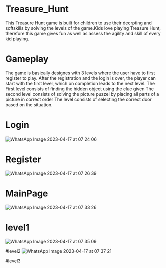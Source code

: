 # Treasure_Hunt
This Treasure Hunt game is built for children to use their decrpting and softskills by solving the levels of the game.Kids love playing Treasure Hunt,
therefore this game gives fun as well as assess the agility and skill of every kid playing.

# Gameplay
The game is basically designes with 3 levels where the user have to first register to play. After the registration and the login is over, the player
can start with the first level, which on completion leads to the next level.
The First level consists of finding the hidden object using the clue given
The second level consists of solving the picture puzzel by placing all parts of a picture in correct order
The level consists of selecting the correct door based on the situation.

# Login
![WhatsApp Image 2023-04-17 at 07 24 06](https://user-images.githubusercontent.com/72618105/232359713-52901756-dab4-4718-8cf4-adc766cab234.jpeg)

# Register
![WhatsApp Image 2023-04-17 at 07 26 39](https://user-images.githubusercontent.com/72618105/232360144-b2202767-3cae-4cd8-b130-8aab0ca1d565.jpeg)

# MainPage
![WhatsApp Image 2023-04-17 at 07 33 26](https://user-images.githubusercontent.com/72618105/232360787-e788a4df-12d7-48e7-87e2-a6641d0fcef9.jpeg)

# level1
![WhatsApp Image 2023-04-17 at 07 35 09](https://user-images.githubusercontent.com/72618105/232361035-f7ef3e70-841f-476a-8d33-5e0fe0dce394.jpeg)

#level2
![WhatsApp Image 2023-04-17 at 07 37 21](https://user-images.githubusercontent.com/72618105/232361235-60e26c5c-9ab1-4420-9fe3-abe3e6c4af67.jpeg)

#level3

